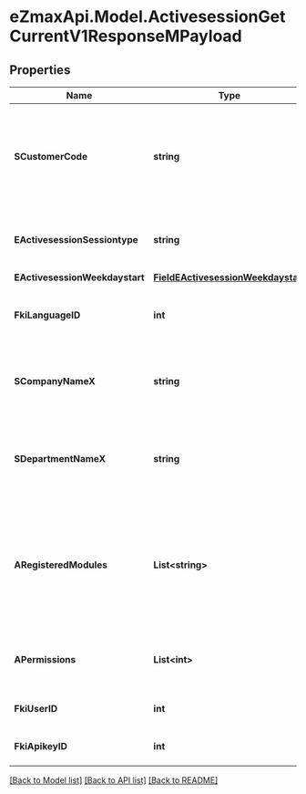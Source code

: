 
# eZmaxApi.Model.ActivesessionGetCurrentV1ResponseMPayload

## Properties

Name | Type | Description | Notes
------------ | ------------- | ------------- | -------------
**SCustomerCode** | **string** | The customer code specific to the client in which the API request is being made | 
**EActivesessionSessiontype** | **string** | The type of session used for the API request call | 
**EActivesessionWeekdaystart** | [**FieldEActivesessionWeekdaystart**](FieldEActivesessionWeekdaystart.md) |  | 
**FkiLanguageID** | **int** | The unique ID of the Language.  Valid values:  |Value|Description| |-|-| |1|French| |2|English| | 
**SCompanyNameX** | **string** | The name of the active Company in the current language | 
**SDepartmentNameX** | **string** | The name of the active Department in the current language | 
**ARegisteredModules** | **List&lt;string&gt;** | An Array of Registered modules.  These are the modules that are Licensed to be used by the User or the API Key. | 
**APermissions** | **List&lt;int&gt;** | An array of permissions granted to the user or api key | 
**FkiUserID** | **int** | The unique ID of the User | 
**FkiApikeyID** | **int** | The unique ID of the Apikey | 

[[Back to Model list]](../README.md#documentation-for-models)
[[Back to API list]](../README.md#documentation-for-api-endpoints)
[[Back to README]](../README.md)

